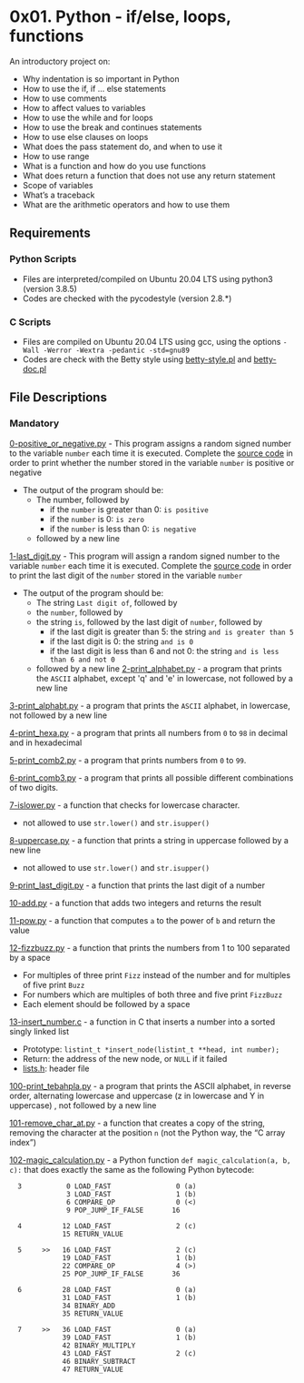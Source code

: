 # 0x01. Python - if/else, loops, functions
An introductory project on:

- Why indentation is so important in Python
- How to use the if, if ... else statements
- How to use comments
- How to affect values to variables
- How to use the while and for loops
- How to use the break and continues statements
- How to use else clauses on loops
- What does the pass statement do, and when to use it
- How to use range
- What is a function and how do you use functions
- What does return a function that does not use any return statement
- Scope of variables
- What’s a traceback
- What are the arithmetic operators and how to use them
## Requirements
### Python Scripts
- Files are interpreted/compiled on Ubuntu 20.04 LTS using python3 (version 3.8.5)
- Codes are checked with the pycodestyle (version 2.8.*)
### C Scripts
- Files are compiled on Ubuntu 20.04 LTS using gcc, using the options `-Wall -Werror -Wextra -pedantic -std=gnu89`
- Codes are check with the Betty style using [betty-style.pl](https://github.com/holbertonschool/Betty/blob/master/betty-style.pl) and [betty-doc.pl](https://github.com/holbertonschool/Betty/blob/master/betty-doc.pl)
## File Descriptions
### Mandatory
[0-positive_or_negative.py](https://github.com/Gbeminiyi-S/alx-higher_level_programming/blob/main/0x01-python-if_else_loops_functions/0-positive_or_negative.py) - This program assigns a random signed number to the variable `number` each time it is executed. Complete the [source code](https://github.com/holbertonschool/0x01.py/blob/master/0-positive_or_negative_py) in order to print whether the number stored in the variable `number` is positive or negative

- The output of the program should be:
  - The number, followed by
  	- if the `number` is greater than 0: `is positive`
	- if the `number` is 0: `is zero`
	- if the `number` is less than 0: `is negative`
  - followed by a new line

[1-last_digit.py](https://github.com/Gbeminiyi-S/alx-higher_level_programming/blob/main/0x01-python-if_else_loops_functions/1-last_digit.py) - This program will assign a random signed number to the variable `number` each time it is executed. Complete the [source code](https://github.com/holbertonschool/0x01.py/blob/master/1-last_digit_py) in order to print the last digit of the `number` stored in the variable `number`

- The output of the program should be:
	- The string `Last digit of`, followed by
  	- the `number`, followed by
	- the string `is`, followed by the last digit of `number`, followed by
		- if the last digit is greater than 5: the string `and is greater than 5`
		- if the last digit is 0: the string `and is 0`
		- if the last digit is less than 6 and not 0: the string `and is less than 6 and not 0`
  	- followed by a new line
[2-print_alphabet.py](https://github.com/Gbeminiyi-S/alx-higher_level_programming/blob/main/0x01-python-if_else_loops_functions/2-print_alphabet.py) - a program that prints the `ASCII` alphabet, except 'q' and 'e'  in lowercase, not followed by a new line

[3-print_alphabt.py](https://github.com/Gbeminiyi-S/alx-higher_level_programming/blob/main/0x01-python-if_else_loops_functions/3-print_alphabt.py) - a program that prints the `ASCII` alphabet, in lowercase, not followed by a new line

[4-print_hexa.py](https://github.com/Gbeminiyi-S/alx-higher_level_programming/blob/main/0x01-python-if_else_loops_functions/4-print_hexa.py) -  a program that prints all numbers from `0` to `98` in decimal and in hexadecimal

[5-print_comb2.py](https://github.com/Gbeminiyi-S/alx-higher_level_programming/blob/main/0x01-python-if_else_loops_functions/5-print_comb2.py) - a program that prints numbers from `0` to `99`.

[6-print_comb3.py](https://github.com/Gbeminiyi-S/alx-higher_level_programming/blob/main/0x01-python-if_else_loops_functions/6-print_comb3.py) - a program that prints all possible different combinations of two digits.

[7-islower.py](https://github.com/Gbeminiyi-S/alx-higher_level_programming/blob/main/0x01-python-if_else_loops_functions/7-islower.py) - a function that checks for lowercase character.
- not allowed to use `str.lower()` and `str.isupper()`

[8-uppercase.py](https://github.com/Gbeminiyi-S/alx-higher_level_programming/blob/main/0x01-python-if_else_loops_functions/8-uppercase.py) - a function that prints a string in uppercase followed by a new line
- not allowed to use `str.lower()` and `str.isupper()`

[9-print_last_digit.py](https://github.com/Gbeminiyi-S/alx-higher_level_programming/blob/main/0x01-python-if_else_loops_functions/9-print_last_digit.py) - a function that prints the last digit of a number

[10-add.py](https://github.com/Gbeminiyi-S/alx-higher_level_programming/blob/main/0x01-python-if_else_loops_functions/10-add.py) - a function that adds two integers and returns the result

[11-pow.py](https://github.com/Gbeminiyi-S/alx-higher_level_programming/blob/main/0x01-python-if_else_loops_functions/11-pow.py) - a function that computes `a` to the power of `b` and return the value

[12-fizzbuzz.py](https://github.com/Gbeminiyi-S/alx-higher_level_programming/blob/main/0x01-python-if_else_loops_functions/12-fizzbuzz.py) - a function that prints the numbers from 1 to 100 separated by a space
- For multiples of three print `Fizz` instead of the number and for multiples of five print `Buzz`
- For numbers which are multiples of both three and five print `FizzBuzz`
- Each element should be followed by a space

[13-insert_number.c](https://github.com/Gbeminiyi-S/alx-higher_level_programming/blob/main/0x01-python-if_else_loops_functions/13-insert_number.c) - a function in C that inserts a number into a sorted singly linked list
- Prototype: `listint_t *insert_node(listint_t **head, int number);`
- Return: the address of the new node, or `NULL` if it failed
- [lists.h](https://github.com/Gbeminiyi-S/alx-higher_level_programming/blob/main/0x01-python-if_else_loops_functions/lists.h): header file

[100-print_tebahpla.py](https://github.com/Gbeminiyi-S/alx-higher_level_programming/blob/main/0x01-python-if_else_loops_functions/100-print_tebahpla.py) - a program that prints the ASCII alphabet, in reverse order, alternating lowercase and uppercase (z in lowercase and Y in uppercase) , not followed by a new line

[101-remove_char_at.py](https://github.com/Gbeminiyi-S/alx-higher_level_programming/blob/main/0x01-python-if_else_loops_functions/101-remove_char_at.py) - a function that creates a copy of the string, removing the character at the position `n` (not the Python way, the “C array index”)

[102-magic_calculation.py](https://github.com/Gbeminiyi-S/alx-higher_level_programming/blob/main/0x01-python-if_else_loops_functions/102-magic_calculation.py) - a Python function `def magic_calculation(a, b, c):` that does exactly the same as the following Python bytecode:
```
  3           0 LOAD_FAST                0 (a)
              3 LOAD_FAST                1 (b)
              6 COMPARE_OP               0 (<)
              9 POP_JUMP_IF_FALSE       16

  4          12 LOAD_FAST                2 (c)
             15 RETURN_VALUE

  5     >>   16 LOAD_FAST                2 (c)
             19 LOAD_FAST                1 (b)
             22 COMPARE_OP               4 (>)
             25 POP_JUMP_IF_FALSE       36

  6          28 LOAD_FAST                0 (a)
             31 LOAD_FAST                1 (b)
             34 BINARY_ADD
             35 RETURN_VALUE

  7     >>   36 LOAD_FAST                0 (a)
             39 LOAD_FAST                1 (b)
             42 BINARY_MULTIPLY
             43 LOAD_FAST                2 (c)
             46 BINARY_SUBTRACT
             47 RETURN_VALUE
```

